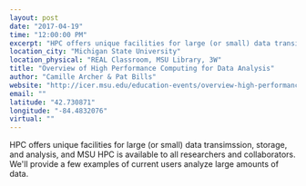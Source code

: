 ```yaml
---
layout: post
date: "2017-04-19"
time: "12:00:00 PM"
excerpt: "HPC offers unique facilities for large (or small) data transimssion, storage, and analysis, and MSU HPC is available to all researchers and ..."
location_city: "Michigan State University"
location_physical: "REAL Classroom, MSU Library, 3W"
title: "Overview of High Performance Computing for Data Analysis"
author: "Camille Archer & Pat Bills"
website: "http://icer.msu.edu/education-events/overview-high-performance-computing-data-analysis"
email: ""
latitude: "42.730871"
longitude: "-84.4832076"
virtual: ""
---
```


HPC offers unique facilities for large (or small) data transimssion, storage, and analysis, and MSU HPC is available to all researchers and collaborators.  We'll provide a few examples of current users analyze large amounts of data.
